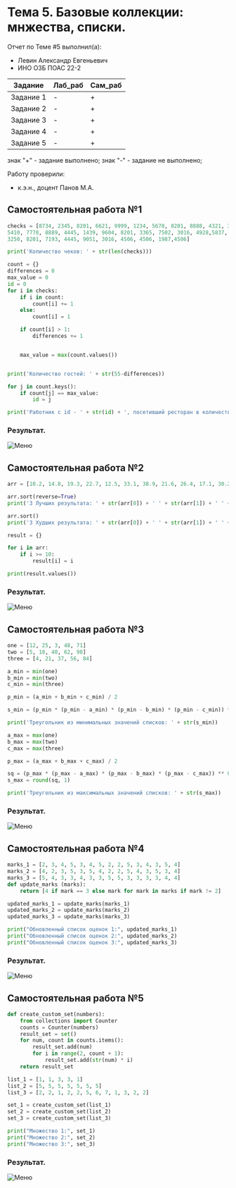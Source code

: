 # Тема 5. Базовые коллекции: мнжества, списки.
Отчет по Теме #5 выполнил(а):
- Левин Александр Евгеньевич
- ИНО ОЗБ ПОАС 22-2

| Задание | Лаб_раб | Сам_раб |
| ------ | ------ | ------ |
| Задание 1 | - | + |
| Задание 2 | - | + |
| Задание 3 | - | + |
| Задание 4 | - | + |
| Задание 5 | - | + |

знак "+" - задание выполнено; знак "-" - задание не выполнено;

Работу проверили:
- к.э.н., доцент Панов М.А.

## Самостоятельная работа №1

```python
checks = [8734, 2345, 8201, 6621, 9999, 1234, 5678, 8201, 8888, 4321, 3365,1478, 9865, 5555, 7777, 9998, 1111, 2222,3333, 4444, 5556, 6666,
5410, 7778, 8889, 4445, 1439, 9604, 8201, 3365, 7502, 3016, 4928,5837, 3365, 8201, 5410, 2643, 7168, 5017, 7777, 9682, 9865, 8530, 5678,
3250, 8201, 7193, 4445, 9051, 3016, 4506, 4506, 1987,4506]

print('Количество чеков: ' + str(len(checks)))

count = {}
differences = 0
max_value = 0
id = 0
for i in checks:
    if i in count:
        count[i] += 1
    else:
        count[i] = 1

    if count[i] > 1:
        differences += 1


    max_value = max(count.values())


print('Количество гостей: ' + str(55-differences))

for j in count.keys():
    if count[j] == max_value:
        id = j

print('Работник с id - ' + str(id) + ', посетивший ресторан в количестве ' + str(max_value) + ' раз.')

```
### Результат.
![Меню](https://github.com/Neoglobin/main/blob/%D0%A2%D0%B5%D0%BC%D0%B0_5/pic/Sam5_1.png)

## Самостоятельная работа №2

```python
arr = [10.2, 14.8, 19.3, 22.7, 12.5, 33.1, 38.9, 21.6, 26.4, 17.1, 30.2, 35.7, 16.9, 27.8, 24.5, 16.3, 18.7, 31.9, 12.9, 37.4]

arr.sort(reverse=True)
print('3 Лучших результата: ' + str(arr[0]) + ' ' + str(arr[1]) + ' ' + str(arr[2]))

arr.sort()
print('3 Худших результата: ' + str(arr[0]) + ' ' + str(arr[1]) + ' ' + str(arr[2]))

result = {}

for i in arr:
    if i >= 10:
        result[i] = i

print(result.values())
```
### Результат.
![Меню](https://github.com/Neoglobin/main/blob/%D0%A2%D0%B5%D0%BC%D0%B0_5/pic/Sam5_2.png)

## Самостоятельная работа №3

```python
one = [12, 25, 3, 48, 71]
two = [5, 18, 40, 62, 98]
three = [4, 21, 37, 56, 84]

a_min = min(one)
b_min = min(two)
c_min = min(three)

p_min = (a_min + b_min + c_min) / 2

s_min = (p_min * (p_min - a_min) * (p_min - b_min) * (p_min - c_min)) ** 0.5

print('Треугольник из минимальных значений списков: ' + str(s_min))

a_max = max(one)
b_max = max(two)
c_max = max(three)

p_max = (a_max + b_max + c_max) / 2

sq = (p_max * (p_max - a_max) * (p_max - b_max) * (p_max - c_max)) ** 0.5
s_max = round(sq, 1)

print('Треугольник из максимальных значений списков: ' + str(s_max))
```
### Результат.
![Меню](https://github.com/Neoglobin/main/blob/%D0%A2%D0%B5%D0%BC%D0%B0_5/pic/Sam5_3.png)

## Самостоятельная работа №4

```python 
marks_1 = [2, 3, 4, 5, 3, 4, 5, 2, 2, 5, 3, 4, 3, 5, 4]
marks_2 = [4, 2, 3, 5, 3, 5, 4, 2, 2, 5, 4, 3, 5, 3, 4]
marks_3 = [5, 4, 3, 3, 4, 3, 3, 5, 5, 3, 3, 3, 3, 4, 4]
def update_marks (marks):
    return [4 if mark == 3 else mark for mark in marks if mark != 2]

updated_marks_1 = update_marks(marks_1)
updated_marks_2 = update_marks(marks_2)
updated_marks_3 = update_marks(marks_3)

print("Обновленный список оценок 1:", updated_marks_1)
print("Обновленный список оценок 2:", updated_marks_2)
print("Обновленный список оценок 3:", updated_marks_3)
```
### Результат.
![Меню](https://github.com/Neoglobin/main/blob/%D0%A2%D0%B5%D0%BC%D0%B0_5/pic/Sam5_4.PNG)

## Самостоятельная работа №5

```python 
def create_custom_set(numbers):
    from collections import Counter
    counts = Counter(numbers)
    result_set = set()
    for num, count in counts.items():
        result_set.add(num)
        for i in range(2, count + 1):
            result_set.add(str(num) * i)
    return result_set

list_1 = [1, 1, 3, 3, 1]
list_2 = [5, 5, 5, 5, 5, 5, 5]
list_3 = [2, 2, 1, 2, 2, 5, 6, 7, 1, 3, 2, 2]

set_1 = create_custom_set(list_1)
set_2 = create_custom_set(list_2)
set_3 = create_custom_set(list_3)

print("Множество 1:", set_1)
print("Множество 2:", set_2)
print("Множество 3:", set_3)
```
### Результат.
![Меню](https://github.com/Neoglobin/main/blob/%D0%A2%D0%B5%D0%BC%D0%B0_5/pic/Sam5_5.PNG)
